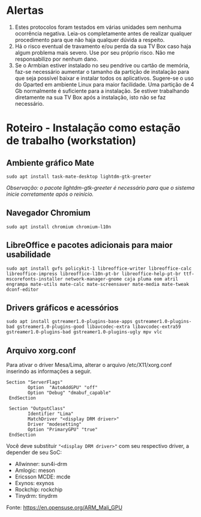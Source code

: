 # **Alertas**

1. Estes protocolos foram testados em várias unidades sem nenhuma ocorrência negativa. Leia-os completamente antes de realizar qualquer procedimento para que não haja qualquer dúvida a respeito.
2. Há o risco eventual de travamento e/ou perda da sua TV Box caso haja algum problema mais severo. Use por seu próprio risco. Não me responsabilizo por nenhum dano.
3. Se o Armbian estiver instalado no seu pendrive ou cartão de memória, faz-se necessário aumentar o tamanho da partição de instalação para que seja possível baixar e instalar todos os aplicativos. Sugere-se o uso do Gparted em ambiente Linux para maior facilidade. Uma partição de 4 Gb normalmente é suficiente para a instalação.  Se estiver trabalhando diretamente na sua TV Box após a instalação, isto não se faz necessário.

# **Roteiro - Instalação como estação de trabalho (workstation)**

## Ambiente gráfico Mate

`sudo apt install task-mate-desktop lightdm-gtk-greeter`

*Observação: o pacote lightdm-gtk-greeter é necessário para que o sistema inicie corretamente após o reinício.*

## Navegador Chromium

`sudo apt install chromium chromium-l10n`

## LibreOffice e pacotes adicionais para maior usabilidade

`sudo apt install gvfs policykit-1 libreoffice-writer libreoffice-calc libreoffice-impress libreoffice-l10n-pt-br libreoffice-help-pt-br ttf-mscorefonts-installer network-manager-gnome caja pluma eom atril engrampa mate-utils mate-calc mate-screensaver mate-media mate-tweak dconf-editor`

## Drivers gráficos e acessórios

`sudo apt install gstreamer1.0-plugins-base-apps gstreamer1.0-plugins-bad gstreamer1.0-plugins-good libavcodec-extra libavcodec-extra59 gstreamer1.0-plugins-bad gstreamer1.0-plugins-ugly mpv vlc`

## Arquivo xorg.conf

Para ativar o driver Mesa/Lima, alterar o arquivo /etc/X11/xorg.conf inserindo as informações a seguir.

```
Section "ServerFlags"
        Option  "AutoAddGPU" "off"
        Option "Debug" "dmabuf_capable"
 EndSection

 Section "OutputClass"
        Identifier "Lima"
        MatchDriver "<display DRM driver>"
        Driver "modesetting"
        Option "PrimaryGPU" "true"
 EndSection
```

Você deve substituir ```"<display DRM driver>"``` com seu respectivo driver, a depender de seu SoC:

* Allwinner: sun4i-drm
* Amlogic: meson
* Ericsson MCDE: mcde
* Exynos: exynos
* Rockchip: rockchip
* Tinydrm: tinydrm

Fonte: https://en.opensuse.org/ARM_Mali_GPU
